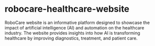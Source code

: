 # robocare-healthcare-website
 RoboCare website is an informative platform designed to showcase the impact of artificial intelligence (AI) and automation on the healthcare industry. The website provides insights into how AI is transforming healthcare by improving diagnostics, treatment, and patient care.
